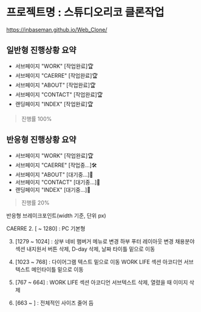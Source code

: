 <!-- # **2차 평가물 제출(2024-05-14)**
> Github : https://github.com/inbaseman/Web_Clone.git
> Github index : https://inbaseman.github.io/Web_Clone/
> 웹 캡쳐본 : https://RunaUXLabs.github.io/evaluation/안철구/web_capture
---

## **프로젝트명 : 스튜디오리코 클론작업**
### 진행상황 요약
- 서브페이지 "WORK" [작업완료]
- 서브페이지 'CAERRE' [작업 중...]
- 서브페이지 ABOUT [대기...]
- 서브페이지 CONTACT [대기...]
- 랜딩페이지 [대기...]
진행률 약 30%


### 상세내역
서브페이지 "WORK"
상부 네비, 하부 푸터, 중앙 메인으로 구성   
   

[상부 네비]
>1개의 로고 이미지와 4개의 서브페이지 타이틀로 구성
>로고이미지는 랜딩페이지로 이동, 4개의 타이틀은 각각 해당 서브페이지로 이동 예정
>(현재 WORK와 CAREER만 페이지 이동 가능)

[하부 푸터]
>2개의 로고 이미지, 2개의 서브 페이지 타이틀, 카피라이트로 구성
>로고 이미지는 각각 해당 홈페이지로 이동, 2개의 타이틀은 각각 해당 서브페이지로 이동 예정

[중앙 메인]
>swiper 라이브러리를 이용해 화면 전체를 채우는 메인 swiper와 최하단에 썸네일용 swiper와 프로그레스바,
>슬라이더 각각에 상응하는 텍스트들 배치하고 이미지가 움직일 때 마다 4가지 항목이 연동되어 움직이게 구성

swiper 움직이는 방법
- 메인이미지 좌우에 배치되어 있는 페이지네이션(< >)을 클릭
- 마우스 커서가 grab일 때 클릭앤드래그로 좌우로 넘겨 이동
- 썸네일을 클릭앤 드래그로 좌우로 넘기면서 원하는 썸네일을 클릭
- 이미지와 연동된 프로그레스바 위치를 클릭해서 이동
- ~~키보드 방향이 좌우로 이동(미구현)~~

중앙 텍스트 박스 구성
상부 서브페이지 타이틀(브레드크럼)
중앙 해당 슬라이드의 내용이 적혀있는 텍스트
하부 Credits박스와 해당 웹페이지로 이동하는 하이퍼링크
Credits> 클릭하면 우축으로 팝업창이 생김


반응형 브레이크포인트(width 기준, 단위 px)

1. [~ 1480] : PC 기본형

2. [1479 ~ 1280] : 썸네일 갯수 8개로 변경

3. [1279 ~ 1024] : 
썸네일 갯수 6개로 변경
전체적인 레이아웃 변경(태블릿 버전)
우측 상단 햄버거 메뉴를 추가하여 네비와 푸터 위치를 변경

4. [1023 ~ 768] : 메인이미지 사이즈 조정

5. [767 ~ 664] : 
썸네일 갯수 7개로 변경
전체적인 레이아웃 변경(모바일 버전)
 
6. [663 ~ 568] : 썸네일 갯수 6개로 변경

7. [567 ~ 374] : 썸네일 갯수 4개로 변경

8. [373 ~ ] : 썸네일 갯수 3개로 변경 -->

<!-- # **3차 평가물 제출(2024-06-13)**
> Github : https://github.com/inbaseman/Web_Clone.git
> Github index : https://inbaseman.github.io/Web_Clone/
---

## **프로젝트명 : 스튜디오리코 클론작업**
### 진행상황 요약
- 서브페이지 "WORK" [작업완료]😄
- 서브페이지 "CAERRE" [작업완료]😄
- 서브페이지 "ABOUT" [작업 중...]🛠
- 서브페이지 CONTACT [작업완료]😄
- 랜딩페이지 [대기...]⚙
>진행률 약 80%

<br>

### 상세내역
**서브페이지 "CAERRE"**
상부 다이어그램, 중앙 아코디언, 하부 아코디언으로 총 3개의 섹션으로 구성

[상부 다이어그램]
>좌측 텍스트와 우측 다이어그램으로 구성
>다이어그램에 트랜지션 적용

[중앙과 하부 아코디언]
>클릭하기 전과 후, 두가지 형태로 구성

<br>

**서브페이지 "CONTACT"**
상부 택스트, 중앙 지도, 하부 컴포넌트 총 3개의 섹션으로 구성

[중앙 지도]
>네이버 api맵을 이용해 구성
>마우스와 터치로 이동하고 더블클릭으로 확대

[하부 컴포넌트]
> 컴포넌트 방식으로 같은 구성으로 아이템을 추가 할 수 있고 일괄수정이 가능함

<br>

**서브페이지 "ABOUT"**
상부 택스트, 중앙 다이어그램, 하부 캐러셀  총 4개의 섹션으로 구성

[중앙 다이어그램]
>"History" 연혁을 컴포넌트 방식으로 구현하여 이후 같은 구성으로 아이템 추가 수정 가능
>"STUDIO LICO에서는" 택스트가 들어간 각 각의 박스를 트랜지션 효과로 연출

[하부 캐러셀]
> 미구현

<br>

**반응형 브레이크포인트(width 기준, 단위 px)**
> 미구현 -->


# 프로젝트명 : 스튜디오리코 클론작업
https://inbaseman.github.io/Web_Clone/

## 일반형 진행상황 요약
- 서브페이지 "WORK" [작업완료]🏆
- 서브페이지 "CAERRE" [작업완료]🏆
- 서브페이지 "ABOUT" [작업완료]🏆
- 서브페이지 "CONTACT" [작업완료]🏆
- 랜딩페이지 "INDEX" [작업완료]🏆
>진행률 100%

## 반응형 진행상황 요약
- 서브페이지 "WORK" [작업완료]🏆
- 서브페이지 "CAERRE" [작업중...]🛠
- 서브페이지 "ABOUT" [대기중...]🚬
- 서브페이지 "CONTACT" [대기중...]🚬
- 랜딩페이지 "INDEX" [대기중...]🚬
>진행률 20%


<!-- [작업완료]🏆 -->
<!-- [작업 중...]🛠 -->
<!-- [대기 중...]🚬 -->


반응형 브레이크포인트(width 기준, 단위 px)

CAERRE
2. [ ~ 1280] : PC 기본형

3. [1279 ~ 1024] : 
상부 네비 햄버거 메뉴로 변경
하부 푸터 레이아웃 변경
채용분야 섹션 내지원서 버튼 삭제, D-day 삭제, 날짜 타이틀 밑으로 이동

4. [1023 ~ 768] : 
다이어그램 텍스트 밑으로 이동
WORK LIFE 섹션 아코디언 서브텍스트 메인타이틀 밑으로 이동


5. [767 ~ 664] : 
WORK LIFE 섹션 아코디언 서브텍스트 삭제, 열렸을 때 이미지 삭제

 
6. [663 ~ ] : 
전체적인 사이즈 줄어 듬








<!-- ### 기타 수정사항들 -->
<!-- [대기] 각 서브페이지 반응형 만들어야함(WORK는 완료) -->
<!-- [완료]CAERRE 다이어그램 트랜지션 어떻게 넣어야 되나
(css에서 트랜지션 컬러를 RGBA로 주고 A값 조절 or
js에서 addEventListener의 load이벤트를 이용해서) -->
<!-- [대기] WORK 메인 캐러셀 이미지에 따라 전체색상 블랙&화이트로 변경
(이미지가 밝은 계통이면 폰트색상은 검은색, 반대의 경우는 흰색) -->
<!-- [대기] Credits> 눌렀을 때 팝업되는 윈도우 컴포넌트로 구성하기 -->
<!-- [대기] 랜딫페이지 우측 페이지네이션 클릭 범위 넓히기
(사이즈를 키우지 않고 클릭범위만 넓히는 방법 강구) -->
<!-- [대기] 랜딩페이지 우측 페이지네이션 버그
(3번째에서 1번째로 한번에 이동 했을 때 텍스트 이상동작) -->
<!-- [대기] 랜딩페이지 마우스 휠 연속적으로 적용되지 않게 막기
(휠을 위로 연속적으로 움직일 때 텍스트 나오지 않음,
휠을 아래로 연속적으로 움직일 때 텍스트 겹침) -->


